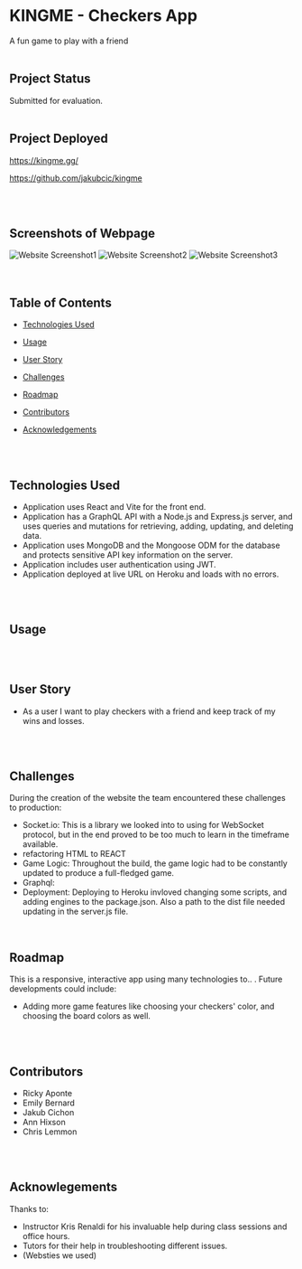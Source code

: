 # KINGME - Checkers App
A fun game to play with a friend
<br>
<br>

## Project Status
Submitted for evaluation.
<br>
<br>

## Project Deployed
https://kingme.gg/


https://github.com/jakubcic/kingme

<br>
<br>

## Screenshots of Webpage
<img src="public/assets/.png" alt="Website Screenshot1">
<img src="public/assets/.png" alt="Website Screenshot2">
<img src="public/assets/.png" alt="Website Screenshot3">
<br>
<br>
<br>

## Table of Contents

  * [Technologies Used](#technologies-used)

  * [Usage](#usage)
  
  * [User Story](#user-story)

  * [Challenges](#challenges)
  
  * [Roadmap](#roadmap)
  
  * [Contributors](#contributors)

  * [Acknowledgements](#acknowledgements)
<br>
<br>

## Technologies Used
<ul>
<li>Application uses React and Vite for the front end.
<li>Application has a GraphQL API with a Node.js and Express.js server, and uses queries and mutations for retrieving, adding, updating, and deleting data.
<li>Application uses MongoDB and the Mongoose ODM for the database and protects sensitive API key information on the server.
<li>Application includes user authentication using JWT.
<li>Application deployed at live URL on Heroku and loads with no errors.
</ul>
<br>
<br>

## Usage


<br>
<br>

## User Story
<ul>
<li>As a user I want to play checkers with a friend and keep track of my wins and losses.
</ul>
<br>
<br>


## Challenges
During the creation of the website the team encountered these challenges to production:
<ul>
<li>Socket.io:  This is a library we looked into to using for WebSocket protocol, but in the end proved to be too much to learn in the timeframe available.
<li>refactoring HTML to REACT
<li>Game Logic: Throughout the build, the game logic had to be constantly updated to produce a full-fledged game. 
<li>Graphql: 
<li>Deployment: Deploying to Heroku invloved changing some scripts, and adding engines to the package.json. Also a path to the dist file needed updating in the server.js file.
</ul>
<br>

## Roadmap
This is a responsive, interactive app using many technologies to.. . Future developments could include:
<ul>
<li>Adding more game features like choosing your checkers' color, and choosing the board colors as well.
</ul>
<br>
<br>

## Contributors
<ul>
<li>Ricky Aponte
<li>Emily Bernard
<li>Jakub Cichon
<li>Ann Hixson
<li>Chris Lemmon
</ul>
<br>
<br>

## Acknowlegements
Thanks to:
<ul>
<li>Instructor Kris Renaldi for his invaluable help during class sessions and office hours.
<li>Tutors for their help in troubleshooting different issues.
<li>(Websties we used)